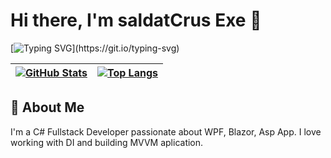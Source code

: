 # Hi there, I'm saldatCrus Exe 🦊

[![Typing SVG](https://readme-typing-svg.herokuapp.com?font=Fira+Code&pause=1000&color=1DA1F2&width=435&lines=Full+Stack+Developer;Closed+Source+Contributor;Team+Lead;)](https://git.io/typing-svg)

| [![GitHub Stats](https://github-readme-stats.vercel.app/api?username=saldatCrus&show_icons=true&theme=radical)](https://github.com/saldatCrus) | [![Top Langs](https://github-readme-stats.vercel.app/api/top-langs/?username=saldatCrus&layout=compact&theme=radical)](https://github.com/saldatCrus) |
|------------------------------------------------------------------------------------------------------------------------------------------------|-----------------------------------------------------------------------------------------------------------------------------------------------------|

## 🚀 About Me

I'm a С# Fullstack Developer passionate about WPF, Blazor, Asp App. I love working with DI and building MVVM aplication.

